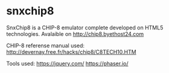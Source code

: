 # snxchip8
SnxChip8 is a CHIP-8 emulator complete developed on HTML5 technologies. 
Avalaible on http://chip8.byethost24.com

CHIP-8 referense manual used:
http://devernay.free.fr/hacks/chip8/C8TECH10.HTM

Tools used:
https://jquery.com/
https://phaser.io/ 